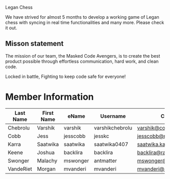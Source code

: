 Legan Chess

We have strived for almost 5 months to develop a working game of Legan chess with syncing in real time functionalities and many more. Please check it out.

## Misson statement
The mission of our team, the Masked Code Avengers, is to create the best product possible through effortless communication, hard work, and clean code. 

Locked in battle, Fighting to keep code safe for everyone!

# Member Information
Last Name   | First Name  |  eName  | Username | CSU Email
------------|-------------|---------|----------|----------
Chebrolu   |Varshik      |varshik| varshikchebrolu |varshik@colostate.edu
Cobb | Jess | jesscobb | jesskc | jesscobb@rams.colostate.edu
Karra | Saatwika | saatwika | saatwika0407 |saatwika.karra@colostate.edu
Keene      | Joshua      | backlira | backlira | backlira@rams.colostate.edu
Swonger | Malachy | mswonger | antmatter |mswonger@colostate.edu
VandeRiet      | Morgan      | mvanderi | mvanderi | mvanderi@rams.colostate.edu   

